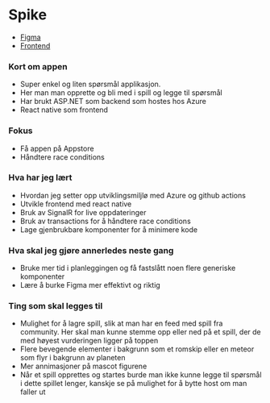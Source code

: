# Spike

- [Figma](https://www.figma.com/file/oBgpl8HkiowbkUFe6HchFL/Untitled?node-id=0%3A1&mode=dev)
- [Frontend](https://github.com/Amund-Fremming/Spike-frontend)

### Kort om appen

- Super enkel og liten spørsmål applikasjon.
- Her man man opprette og bli med i spill og legge til spørsmål
- Har brukt ASP.NET som backend som hostes hos Azure
- React native som frontend

### Fokus

- Få appen på Appstore
- Håndtere race conditions

### Hva har jeg lært

- Hvordan jeg setter opp utviklingsmiljlø med Azure og github actions
- Utvikle frontend med react native
- Bruk av SignalR for live oppdateringer
- Bruk av transactions for å håndtere race conditions
- Lage gjenbrukbare komponenter for å minimere kode

### Hva skal jeg gjøre annerledes neste gang

- Bruke mer tid i planleggingen og få fastslått noen flere generiske komponenter
- Lære å burke Figma mer effektivt og riktig

### Ting som skal legges til

- Mulighet for å lagre spill, slik at man har en feed med spill fra community. Her skal man kunne stemme opp eller ned på et spill, der de med høyest vurderingen ligger på toppen
- Flere bevegende elementer i bakgrunn som et romskip eller en meteor som flyr i bakgrunn av planeten
- Mer annimasjoner på mascot figurene
- Når et spill opprettes og startes burde man ikke kunne legge til spørsmål i dette spillet lenger, kanskje se på mulighet for å bytte host om man faller ut
